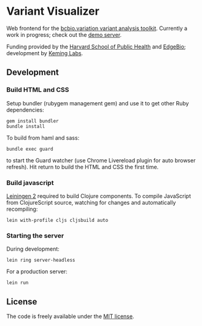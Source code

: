 # Variant Visualizer

Web frontend for the [bcbio.variation variant analysis toolkit][1]. Currently 
a work in progress; check out the [demo server][2].

Funding provided by the [Harvard School of Public Health][4] and [EdgeBio][3]; development
by [Keming Labs][5].

## Development

### Build HTML and CSS

Setup bundler (rubygem management gem) and use it to get other Ruby dependencies:

    gem install bundler
    bundle install

To build from haml and sass:

    bundle exec guard

to start the Guard watcher (use Chrome Livereload plugin for auto browser
refresh). Hit return to build the HTML and CSS the first time.

### Build javascript

[Leiningen 2][6] required to build Clojure components. To compile JavaScript
from ClojureScript source, watching for changes and automatically recompiling:

    lein with-profile cljs cljsbuild auto
    
### Starting the server

During development:

    lein ring server-headless

For a production server:
 
    lein run

## License

The code is freely available under the [MIT license][l1].

[1]: https://github.com/chapmanb/bcbio.variation
[2]: http://variantviz.rc.fas.harvard.edu
[3]: http://www.edgebio.com/
[4]: http://compbio.sph.harvard.edu/chb/
[5]: http://keminglabs.com/
[6]: http://leiningen.org/

[l1]: http://www.opensource.org/licenses/mit-license.html

